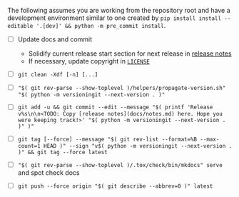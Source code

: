 <!---
  Copyright and other protections apply. Please see the accompanying LICENSE file for
  rights and restrictions governing use of this software. All rights not expressly
  waived or licensed are reserved. If that file is missing or appears to be modified
  from its original, then please contact the author before viewing or using this
  software in any capacity.

  !!!!!!!!!!!!!!!!!!!!!!!!!!!!!!!!!!!!!!!!!!!!!!!!!!!!!!!!!!!!!!!!!!!!
  !!!!!!!!!!!!!!! IMPORTANT: READ THIS BEFORE EDITING! !!!!!!!!!!!!!!!
  !!!!!!!!!!!!!!!!!!!!!!!!!!!!!!!!!!!!!!!!!!!!!!!!!!!!!!!!!!!!!!!!!!!!
  Please keep each sentence on its own unwrapped line.
  It looks like crap in a text editor, but it has no effect on rendering, and it allows much more useful diffs.
  Thank you!
-->

The following assumes you are working from the repository root and have a development environment similar to one created by ``pip install install --editable '.[dev]' && python -m pre_commit install``.

* [ ] Update docs and commit
  * Solidify current release start section for next release in [release notes](../docs/notes.md)
  * If necessary, update copyright in [``LICENSE``](../LICENSE)

* [ ] ``git clean -Xdf [-n] [...]``

* [ ] ``"$( git rev-parse --show-toplevel )/helpers/propagate-version.sh" "$( python -m versioningit --next-version . )"``

* [ ] ``git add -u && git commit --edit --message "$( printf 'Release v%s\n\n<TODO: Copy [release notes](docs/notes.md) here. Hope you were keeping track!>' "$( python -m versioningit --next-version . )" )"``

* [ ] ``git tag [--force] --message "$( git rev-list --format=%B --max-count=1 HEAD )" --sign "v$( python -m versioningit --next-version . )" && git tag --force latest``

* [ ] ``"$( git rev-parse --show-toplevel )/.tox/check/bin/mkdocs" serve`` and spot check docs

* [ ] ``git push --force origin "$( git describe --abbrev=0 )" latest``
